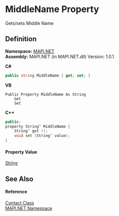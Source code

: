 # MiddleName Property


Gets/sets Middle Name



## Definition
**Namespace:** <a href="N_MAPI_NET.md">MAPI.NET</a>  
**Assembly:** MAPI.NET (in MAPI.NET.dll) Version: 1.0.1

**C#**
``` C#
public string MiddleName { get; set; }
```
**VB**
``` VB
Public Property MiddleName As String
	Get
	Set
```
**C++**
``` C++
public:
property String^ MiddleName {
	String^ get ();
	void set (String^ value);
}
```



#### Property Value
<a href="https://learn.microsoft.com/dotnet/api/system.string" target="_blank" rel="noopener noreferrer">String</a>

## See Also


#### Reference
<a href="T_MAPI_NET_Contact.md">Contact Class</a>  
<a href="N_MAPI_NET.md">MAPI.NET Namespace</a>  
